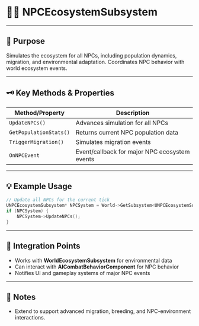 # 🧑‍🌾 **NPCEcosystemSubsystem**

---

## 🎯 Purpose
Simulates the ecosystem for all NPCs, including population dynamics, migration, and environmental adaptation. Coordinates NPC behavior with world ecosystem events.

---

## 🗝️ Key Methods & Properties
| Method/Property         | Description                                 |
|-------------------------|---------------------------------------------|
| `UpdateNPCs()`          | Advances simulation for all NPCs            |
| `GetPopulationStats()`  | Returns current NPC population data         |
| `TriggerMigration()`    | Simulates migration events                  |
| `OnNPCEvent`            | Event/callback for major NPC ecosystem events|

---

## 💡 Example Usage
```cpp
// Update all NPCs for the current tick
UNPCEcosystemSubsystem* NPCSystem = World->GetSubsystem<UNPCEcosystemSubsystem>();
if (NPCSystem) {
    NPCSystem->UpdateNPCs();
}
```

---

## 🔗 Integration Points
- Works with **WorldEcosystemSubsystem** for environmental data
- Can interact with **AICombatBehaviorComponent** for NPC behavior
- Notifies UI and gameplay systems of major NPC events

---

## 📝 Notes
- Extend to support advanced migration, breeding, and NPC-environment interactions.